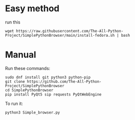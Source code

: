 # Easy method

run this 
```
wget https://raw.githubusercontent.com/The-All-Python-Project/SimplePythonBrowser/main/install-fedora.sh | bash
```

# Manual

Run these commands:
```
sudo dnf install git python3 python-pip
git clone https://github.com/The-All-Python-Project/SimplePythonBrowser
cd SimplePythonBrowser
pip install PyQt5 sip requests PyQtWebEngine
```
To run it:
```
python3 Simple_browser.py
```
